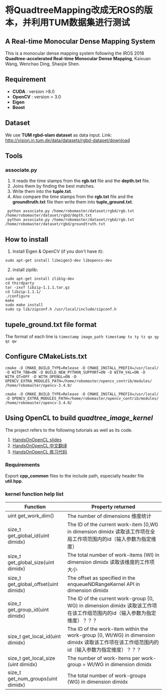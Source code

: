# 将QuadtreeMapping改成无ROS的版本，并利用TUM数据集进行测试
## A Real-time Monocular Dense Mapping System

This is a monocular dense mapping system following the IROS 2018  **Quadtree-accelerated Real-time Monocular Dense Mapping**, Kaixuan Wang, Wenchao Ding, Shaojie Shen.

## Requirement

- **CUDA** : version >8.0
- **OpenCV** : version > 3.0
- **Eigen**
- **Boost**

## Dataset 

We use **TUM rgbd-slam dataset** as data input. Link: http://vision.in.tum.de/data/datasets/rgbd-dataset/download

## Tools 

### associate.py
1. It reads the time stamps from the **rgb.txt** file and the **depth.txt** file.
2. Joins them by finding the best matches.
3. Write them into the **tuple.txt**.
4. Also compare the time stamps from the **rgb.txt** file and the **groundtruth.txt** file then write them into **tuple_ground.txt**.

```shell script
 python associate.py /home/robomaster/dataset/rgbd/rgb.txt /home/robomaster/dataset/rgbd/depth.txt 
 python associate.py /home/robomaster/dataset/rgbd/rgb.txt /home/robomaster/dataset/rgbd/groundtruth.txt
```


## How to install 

1. Install Eigen & OpenCV (if you don't have it):
```shell script
sudo apt-get install libeigen3-dev libopencv-dev
```
2. install ziplib:
```shell script
sudo apt-get install zlib1g-dev
cd thirdparty
tar -zxvf libzip-1.1.1.tar.gz
cd libzip-1.1.1/
./configure
make
sudo make install
sudo cp lib/zipconf.h /usr/local/include/zipconf.h
```

## tupele_ground.txt file format
The format of each line is `timestamp image_path timestamp tx ty tz qx qy qz qw`

## Configure CMakeLists.txt

```shell script
cmake -D CMAKE_BUILD_TYPE=Release -D CMAKE_INSTALL_PREFIX=/usr/local/ -D WITH_TBB=ON -D BUILD_NEW_PYTHON_SUPPORT=ON -D WITH_V4L=ON -D WITH_QT=OFF -D WITH_OPENGL=ON -D OPENCV_EXTRA_MODULES_PATH=/home/robomaster/opencv_contrib/modules/ /home/robomaster/opencv-3.4.0/

cmake -D CMAKE_BUILD_TYPE=Release -D CMAKE_INSTALL_PREFIX=/usr/local/ -D OPENCV_EXTRA_MODULES_PATH=/home/robomaster/opencv_contrib/modules/ /home/robomaster/opencv-3.4.0/
```

## Using OpenCL to build *quadtree_image_kernel*

The project refers to the following tutorials as well as its code.
1. [HandsOnOpenCL slides](https://github.com/HandsOnOpenCL/Lecture-Slides)
2. [HandsOnOpenCL 中文翻译](https://github.com/Kivy-CN/HandsOnOpenCL_CN)
3. [HandsOnOpenCL 练习代码](https://github.com/HandsOnOpenCL/Exercises-Solutions.git)

### Requirements
Export **cpp_common** files to the include path, especially header file **util.hpp**.

### kernel function help list

| Function                              | Property returned                                                                                                                         |
|---------------------------------------|-------------------------------------------------------------------------------------------------------------------------------------------|
| uint get_work_dim()                   | The number of dimensions 维度统计                                                                                                         |
| size_t get_global_id(uint dimidx)     | The ID of the current work-item [0,WI) in dimension dimidx 读取该工作项在全局工作项范围内的id（输入参数为指定维度）                       |
| size_t get_global_size(uint dimidx)   | The total number of work-items (WI) in dimension dimidx 读取该维度的工作项大小                                                            |
| size_t get_global_offset(uint dimidx) | The offset as specified in the enqueueNDRangeKernel API in dimension dimidx                                                               |
| size_t get_group_id(uint dimidx)      | The ID of the current work-group [0, WG) in dimension dimidx 读取该工作项在该工作组范围内的id（输入参数为指定维度）？？？                 |
| size_t get_local_id(uint dimidx)      | The ID of the work-item within the work-group [0, WI/WG) in dimension dimidx 读取该工作项在该工作组范围内的id（输入参数为指定维度）？？？ |
| size_t get_local_size (uint dimidx)   | The number of work-items per work-group = WI/WG in dimension dimidx                                                                       |
| size_t get_num_groups(uint dimidx)    | The total number of work-groups (WG) in dimension dimidx                                                                                  |